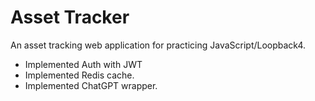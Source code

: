 # Asset Tracker
An asset tracking web application for practicing JavaScript/Loopback4.
- Implemented Auth with JWT
- Implemented Redis cache.
- Implemented ChatGPT wrapper.
